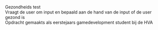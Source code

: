 Gezondheids test <br>
Vraagt de user om input en bepaald aan de hand van de input of de user gezond is <br>
Opdracht gemaakts als eerstejaars gamedevelopment student bij de HVA
